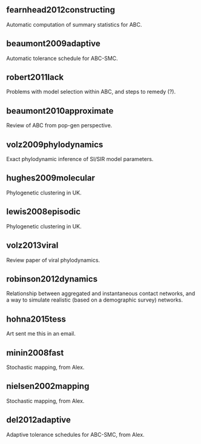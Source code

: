 ## fearnhead2012constructing

Automatic computation of summary statistics for ABC.

## beaumont2009adaptive

Automatic tolerance schedule for ABC-SMC.

## robert2011lack

Problems with model selection within ABC, and steps to remedy (?).

## beaumont2010approximate

Review of ABC from pop-gen perspective.

## volz2009phylodynamics

Exact phylodynamic inference of SI/SIR model parameters.

## hughes2009molecular

Phylogenetic clustering in UK.

## lewis2008episodic

Phylogenetic clustering in UK.

## volz2013viral

Review paper of viral phylodynamics.

## robinson2012dynamics

Relationship between aggregated and instantaneous contact networks, and a way
to simulate realistic (based on a demographic survey) networks.

## hohna2015tess

Art sent me this in an email.

## minin2008fast

Stochastic mapping, from Alex.

## nielsen2002mapping

Stochastic mapping, from Alex.

## del2012adaptive

Adaptive tolerance schedules for ABC-SMC, from Alex.
